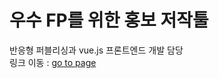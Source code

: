 # 우수 FP를 위한 홍보 저작툴

반응형 퍼블리싱과 vue.js 프론트엔드 개발 담당</br>
링크 이동 : <a href="https://nyhya.cafe24.com/project/project06/index.html#/" target="_blank">go to page</a>

